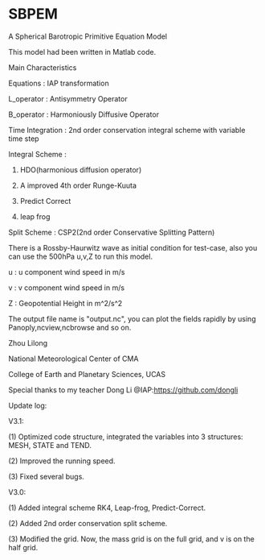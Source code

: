 # SBPEM
A Spherical Barotropic Primitive Equation Model

This model had been written in Matlab code.

Main Characteristics

Equations        : IAP transformation

L_operator       : Antisymmetry Operator

B_operator       : Harmoniously Diffusive Operator

Time Integration : 2nd order conservation integral scheme with variable time step

Integral Scheme  :

1. HDO(harmonious diffusion operator)

2. A improved 4th order Runge-Kuuta

3. Predict Correct

4. leap frog

Split Scheme     : CSP2(2nd order Conservative Splitting Pattern)


There is a Rossby-Haurwitz wave as initial condition for test-case, also you can use the 500hPa u,v,Z to run this model.

u : u component wind speed in m/s

v : v component wind speed in m/s

Z : Geopotential Height in m^2/s^2


The output file name is "output.nc", you can plot the fields rapidly by using Panoply,ncview,ncbrowse and so on.


Zhou Lilong

National Meteorological Center of CMA

College of Earth and Planetary Sciences, UCAS

Special thanks to my teacher Dong Li @IAP:https://github.com/dongli

Update log:

V3.1:

(1) Optimized code structure, integrated the variables into 3 structures: MESH, STATE and TEND.

(2) Improved the running speed.

(3) Fixed several bugs.

V3.0:

(1) Added integral scheme RK4, Leap-frog, Predict-Correct.

(2) Added 2nd order conservation split scheme.

(3) Modified the grid. Now, the mass grid is on the full grid, and v is on the half grid.
